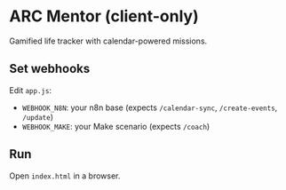 # ARC Mentor (client-only)
Gamified life tracker with calendar-powered missions.

## Set webhooks
Edit `app.js`:
- `WEBHOOK_N8N`: your n8n base (expects `/calendar-sync`, `/create-events`, `/update`)
- `WEBHOOK_MAKE`: your Make scenario (expects `/coach`)

## Run
Open `index.html` in a browser.
